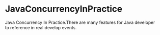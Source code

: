 # JavaConcurrencyInPractice
Java Concurrency In Practice.There are many features for Java developer to reference in real develop events.
